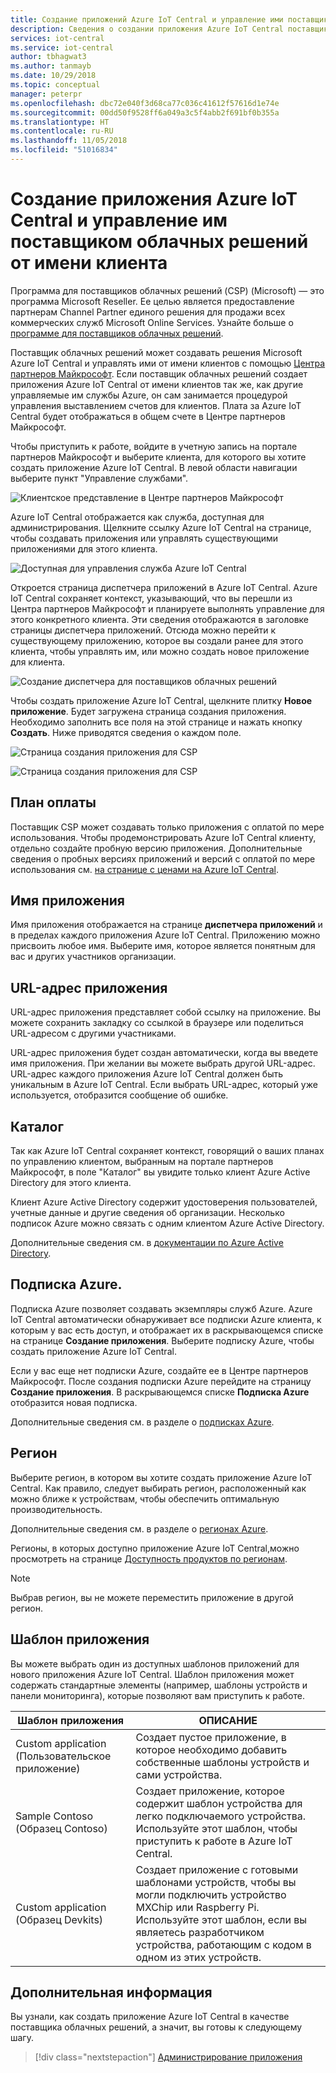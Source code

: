 ```yaml
---
title: Создание приложений Azure IoT Central и управление ими поставщиком облачных решений (CSP) | Документы Майкрософт
description: Сведения о создании приложения Azure IoT Central поставщиком облачных решений от имени клиента.
services: iot-central
ms.service: iot-central
author: tbhagwat3
ms.author: tanmayb
ms.date: 10/29/2018
ms.topic: conceptual
manager: peterpr
ms.openlocfilehash: dbc72e040f3d68ca77c036c41612f57616d1e74e
ms.sourcegitcommit: 00dd50f9528ff6a049a3c5f4abb2f691bf0b355a
ms.translationtype: HT
ms.contentlocale: ru-RU
ms.lasthandoff: 11/05/2018
ms.locfileid: "51016834"
---
```

# <a name="as-a-csp-create-and-manage-an-azure-iot-central-application-on-behalf-of-your-customer"></a>Создание приложения Azure IoT Central и управление им поставщиком облачных решений от имени клиента 

Программа для поставщиков облачных решений (CSP) (Microsoft) — это программа Microsoft Reseller. Ее целью является предоставление партнерам Channel Partner единого решения для продажи всех коммерческих служб Microsoft Online Services. Узнайте больше о [программе для поставщиков облачных решений](https://partner.microsoft.com/cloud-solution-provider).

Поставщик облачных решений может создавать решения Microsoft Azure IoT Central и управлять ими от имени клиентов с помощью [Центра партнеров Майкрософт](https://partnercenter.microsoft.com/partner/home). Если поставщик облачных решений создает приложения Azure IoT Central от имени клиентов так же, как другие управляемые им службы Azure, он сам занимается процедурой управления выставлением счетов для клиентов. Плата за Azure IoT Central будет отображаться в общем счете в Центре партнеров Майкрософт.

Чтобы приступить к работе, войдите в учетную запись на портале партнеров Майкрософт и выберите клиента, для которого вы хотите создать приложение Azure IoT Central. В левой области навигации выберите пункт "Управление службами".

![Клиентское представление в Центре партнеров Майкрософт](media\howto-create-application-asCSP\image1.png)

Azure IoT Central отображается как служба, доступная для администрирования. Щелкните ссылку Azure IoT Central на странице, чтобы создавать приложения или управлять существующими приложениями для этого клиента.

![Доступная для управления служба Azure IoT Central](media\howto-create-application-asCSP\image2.png)

Откроется страница диспетчера приложений в Azure IoT Central. Azure IoT Central сохраняет контекст, указывающий, что вы перешли из Центра партнеров Майкрософт и планируете выполнять управление для этого конкретного клиента. Эти сведения отображаются в заголовке страницы диспетчера приложений. Отсюда можно перейти к существующему приложению, которое вы создали ранее для этого клиента, чтобы управлять им, или можно создать новое приложение для клиента.

![Создание диспетчера для поставщиков облачных решений](media\howto-create-application-asCSP\image3.png)

Чтобы создать приложение Azure IoT Central, щелкните плитку **Новое приложение**. Будет загружена страница создания приложения. Необходимо заполнить все поля на этой странице и нажать кнопку **Создать**. Ниже приводятся сведения о каждом поле.

![Страница создания приложения для CSP](media\howto-create-application-asCSP\image4.png)

![Страница создания приложения для CSP](media\howto-create-application-asCSP\image4-1.png)

## <a name="payment-plan"></a>План оплаты

Поставщик CSP может создавать только приложения с оплатой по мере использования. Чтобы продемонстрировать Azure IoT Central клиенту, отдельно создайте пробную версию приложения. Дополнительные сведения о пробных версиях приложений и версий с оплатой по мере использования см. [на странице с ценами на Azure IoT Central](https://azure.microsoft.com/pricing/details/iot-central/).

## <a name="application-name"></a>Имя приложения

Имя приложения отображается на странице **диспетчера приложений** и в пределах каждого приложения Azure IoT Central. Приложению можно присвоить любое имя. Выберите имя, которое является понятным для вас и других участников организации.

## <a name="application-url"></a>URL-адрес приложения

URL-адрес приложения представляет собой ссылку на приложение. Вы можете сохранить закладку со ссылкой в браузере или поделиться URL-адресом с другими участниками.

URL-адрес приложения будет создан автоматически, когда вы введете имя приложения. При желании вы можете выбрать другой URL-адрес. URL-адрес каждого приложения Azure IoT Central должен быть уникальным в Azure IoT Central. Если выбрать URL-адрес, который уже используется, отобразится сообщение об ошибке.

## <a name="directory"></a>Каталог

Так как Azure IoT Central сохраняет контекст, говорящий о ваших планах по управлению клиентом, выбранным на портале партнеров Майкрософт, в поле "Каталог" вы увидите только клиент Azure Active Directory для этого клиента. 

Клиент Azure Active Directory содержит удостоверения пользователей, учетные данные и другие сведения об организации. Несколько подписок Azure можно связать с одним клиентом Azure Active Directory.

Дополнительные сведения см. в [документации по Azure Active Directory](https://docs.microsoft.com/azure/active-directory/).

## <a name="azure-subscription"></a>Подписка Azure.

Подписка Azure позволяет создавать экземпляры служб Azure. Azure IoT Central автоматически обнаруживает все подписки Azure клиента, к которым у вас есть доступ, и отображает их в раскрывающемся списке на странице **Создание приложения**. Выберите подписку Azure, чтобы создать приложение Azure IoT Central.

Если у вас еще нет подписки Azure, создайте ее в Центре партнеров Майкрософт. После создания подписки Azure перейдите на страницу **Создание приложения**. В раскрывающемся списке **Подписка Azure** отобразится новая подписка.

Дополнительные сведения см. в разделе о [подписках Azure](https://docs.microsoft.com/azure/guides/developer/azure-developer-guide#understanding-accounts-subscriptions-and-billing).

## <a name="region"></a>Регион

Выберите регион, в котором вы хотите создать приложение Azure IoT Central. Как правило, следует выбирать регион, расположенный как можно ближе к устройствам, чтобы обеспечить оптимальную производительность.

Дополнительные сведения см. в разделе о [регионах Azure](https://docs.microsoft.com/azure/guides/developer/azure-developer-guide#azure-regions).

Регионы, в которых доступно приложение Azure IoT Central,можно просмотреть на странице [Доступность продуктов по регионам](https://azure.microsoft.com/regions/services/).

> [!Note]
> Выбрав регион, вы не можете переместить приложение в другой регион.

## <a name="application-template"></a>Шаблон приложения

Вы можете выбрать один из доступных шаблонов приложений для нового приложения Azure IoT Central. Шаблон приложения может содержать стандартные элементы (например, шаблоны устройств и панели мониторинга), которые позволяют вам приступить к работе.

| Шаблон приложения | ОПИСАНИЕ |
| -------------------- | ----------- |
| Custom application (Пользовательское приложение)   | Создает пустое приложение, в которое необходимо добавить собственные шаблоны устройств и сами устройства. |
| Sample Contoso (Образец Contoso)       | Создает приложение, которое содержит шаблон устройства для легко подключаемого устройства. Используйте этот шаблон, чтобы приступить к работе в Azure IoT Central. |
| Custom application (Образец Devkits)       | Создает приложение с готовыми шаблонами устройств, чтобы вы могли подключить устройство MXChip или Raspberry Pi. Используйте этот шаблон, если вы являетесь разработчиком устройства, работающим с кодом в одном из этих устройств. |

## <a name="next-steps"></a>Дополнительная информация

Вы узнали, как создать приложение Azure IoT Central в качестве поставщика облачных решений, а значит, вы готовы к следующему шагу.

> [!div class="nextstepaction"]
> [Администрирование приложения](howto-administer.md)